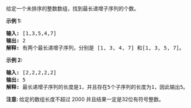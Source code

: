 <html>
 <body>
  <p>
   给定一个未排序的整数数组，找到最长递增子序列的个数。
  </p>
  <p>
   <strong>
    示例 1:
   </strong>
  </p>
  <pre>
<strong>输入:</strong> [1,3,5,4,7]
<strong>输出:</strong> 2
<strong>解释:</strong> 有两个最长递增子序列，分别是 [1, 3, 4, 7] 和[1, 3, 5, 7]。
</pre>
  <p>
   <strong>
    示例 2:
   </strong>
  </p>
  <pre>
<strong>输入:</strong> [2,2,2,2,2]
<strong>输出:</strong> 5
<strong>解释:</strong> 最长递增子序列的长度是1，并且存在5个子序列的长度为1，因此输出5。
</pre>
  <p>
   <strong>
    注意:
   </strong>
   给定的数组长度不超过 2000 并且结果一定是32位有符号整数。
  </p>
 </body>
</html>